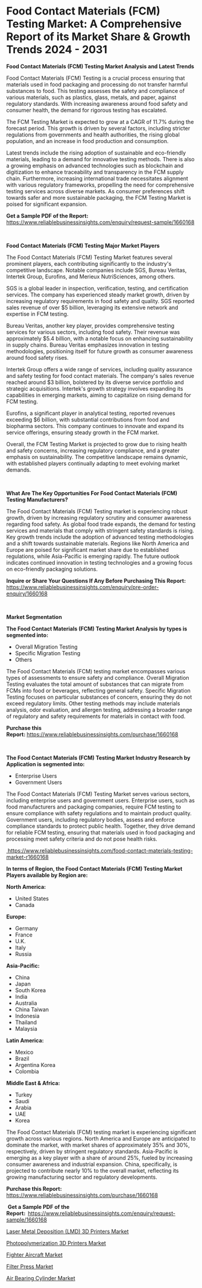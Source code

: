 <p><h1>Food Contact Materials (FCM) Testing Market: A Comprehensive Report of its Market Share & Growth Trends 2024 - 2031</h1></p><p><strong>Food Contact Materials (FCM) Testing Market Analysis and Latest Trends</strong></p>
<p><p>Food Contact Materials (FCM) Testing is a crucial process ensuring that materials used in food packaging and processing do not transfer harmful substances to food. This testing assesses the safety and compliance of various materials, such as plastics, glass, metals, and paper, against regulatory standards. With increasing awareness around food safety and consumer health, the demand for rigorous testing has escalated.</p><p>The FCM Testing Market is expected to grow at a CAGR of 11.7% during the forecast period. This growth is driven by several factors, including stricter regulations from governments and health authorities, the rising global population, and an increase in food production and consumption. </p><p>Latest trends include the rising adoption of sustainable and eco-friendly materials, leading to a demand for innovative testing methods. There is also a growing emphasis on advanced technologies such as blockchain and digitization to enhance traceability and transparency in the FCM supply chain. Furthermore, increasing international trade necessitates alignment with various regulatory frameworks, propelling the need for comprehensive testing services across diverse markets. As consumer preferences shift towards safer and more sustainable packaging, the FCM Testing Market is poised for significant expansion.</p></p>
<p><strong>Get a Sample PDF of the Report:&nbsp;</strong> <a href="https://www.reliablebusinessinsights.com/enquiry/request-sample/1660168?utm_campaign=1138&utm_medium=2&utm_source=Github&utm_content=ia&utm_term=26102024&utm_id=food-contact-materials-fcm-testing">https://www.reliablebusinessinsights.com/enquiry/request-sample/1660168</a></p>
<p>&nbsp;</p>
<p><strong>Food Contact Materials (FCM) Testing Major Market Players</strong></p>
<p><p>The Food Contact Materials (FCM) Testing Market features several prominent players, each contributing significantly to the industry's competitive landscape. Notable companies include SGS, Bureau Veritas, Intertek Group, Eurofins, and Merieux NutriSciences, among others.</p><p>SGS is a global leader in inspection, verification, testing, and certification services. The company has experienced steady market growth, driven by increasing regulatory requirements in food safety and quality. SGS reported sales revenue of over $5 billion, leveraging its extensive network and expertise in FCM testing.</p><p>Bureau Veritas, another key player, provides comprehensive testing services for various sectors, including food safety. Their revenue was approximately $5.4 billion, with a notable focus on enhancing sustainability in supply chains. Bureau Veritas emphasizes innovation in testing methodologies, positioning itself for future growth as consumer awareness around food safety rises.</p><p>Intertek Group offers a wide range of services, including quality assurance and safety testing for food contact materials. The company's sales revenue reached around $3 billion, bolstered by its diverse service portfolio and strategic acquisitions. Intertek's growth strategy involves expanding its capabilities in emerging markets, aiming to capitalize on rising demand for FCM testing.</p><p>Eurofins, a significant player in analytical testing, reported revenues exceeding $6 billion, with substantial contributions from food and biopharma sectors. This company continues to innovate and expand its service offerings, ensuring steady growth in the FCM market.</p><p>Overall, the FCM Testing Market is projected to grow due to rising health and safety concerns, increasing regulatory compliance, and a greater emphasis on sustainability. The competitive landscape remains dynamic, with established players continually adapting to meet evolving market demands.</p></p>
<p>&nbsp;</p>
<p><strong>What Are The Key Opportunities For Food Contact Materials (FCM) Testing Manufacturers?</strong></p>
<p><p>The Food Contact Materials (FCM) Testing market is experiencing robust growth, driven by increasing regulatory scrutiny and consumer awareness regarding food safety. As global food trade expands, the demand for testing services and materials that comply with stringent safety standards is rising. Key growth trends include the adoption of advanced testing methodologies and a shift towards sustainable materials. Regions like North America and Europe are poised for significant market share due to established regulations, while Asia-Pacific is emerging rapidly. The future outlook indicates continued innovation in testing technologies and a growing focus on eco-friendly packaging solutions.</p></p>
<p><strong>Inquire or Share Your Questions If Any Before Purchasing This Report:</strong> <a href="https://www.reliablebusinessinsights.com/enquiry/pre-order-enquiry/1660168?utm_campaign=1138&utm_medium=2&utm_source=Github&utm_content=ia&utm_term=26102024&utm_id=food-contact-materials-fcm-testing">https://www.reliablebusinessinsights.com/enquiry/pre-order-enquiry/1660168</a></p>
<p>&nbsp;</p>
<p><strong>Market Segmentation</strong></p>
<p><strong>The Food Contact Materials (FCM) Testing Market Analysis by types is segmented into:</strong></p>
<p><ul><li>Overall Migration Testing</li><li>Specific Migration Testing</li><li>Others</li></ul></p>
<p><p>The Food Contact Materials (FCM) testing market encompasses various types of assessments to ensure safety and compliance. Overall Migration Testing evaluates the total amount of substances that can migrate from FCMs into food or beverages, reflecting general safety. Specific Migration Testing focuses on particular substances of concern, ensuring they do not exceed regulatory limits. Other testing methods may include materials analysis, odor evaluation, and allergen testing, addressing a broader range of regulatory and safety requirements for materials in contact with food.</p></p>
<p><strong>Purchase this Report:&nbsp;</strong><a href="https://www.reliablebusinessinsights.com/purchase/1660168?utm_campaign=1138&utm_medium=2&utm_source=Github&utm_content=ia&utm_term=26102024&utm_id=food-contact-materials-fcm-testing">https://www.reliablebusinessinsights.com/purchase/1660168</a></p>
<p>&nbsp;</p>
<p><strong>The Food Contact Materials (FCM) Testing Market Industry Research by Application is segmented into:</strong></p>
<p><ul><li>Enterprise Users</li><li>Government Users</li></ul></p>
<p><p>The Food Contact Materials (FCM) Testing Market serves various sectors, including enterprise users and government users. Enterprise users, such as food manufacturers and packaging companies, require FCM testing to ensure compliance with safety regulations and to maintain product quality. Government users, including regulatory bodies, assess and enforce compliance standards to protect public health. Together, they drive demand for reliable FCM testing, ensuring that materials used in food packaging and processing meet safety criteria and do not pose health risks.</p></p>
<p><a href="https://www.reliablebusinessinsights.com/food-contact-materials-testing-market-r1660168?utm_campaign=1138&utm_medium=2&utm_source=Github&utm_content=ia&utm_term=26102024&utm_id=food-contact-materials-fcm-testing">&nbsp;https://www.reliablebusinessinsights.com/food-contact-materials-testing-market-r1660168</a></p>
<p><strong>In terms of Region, the Food Contact Materials (FCM) Testing Market Players available by Region are:</strong></p>
<p>
    <p> <strong> North America: </strong>
        <ul>
            <li>United States</li>
            <li>Canada</li>
        </ul>
        </p> 
    <p> <strong> Europe: </strong>
        <ul>
            <li>Germany</li>
            <li>France</li>
            <li>U.K.</li>
            <li>Italy</li>
            <li>Russia</li>
        </ul>
        </p> 
    <p> <strong> Asia-Pacific: </strong>
        <ul>
            <li>China</li>
            <li>Japan</li>
            <li>South Korea</li>
            <li>India</li>
            <li>Australia</li>
            <li>China Taiwan</li>
            <li>Indonesia</li>
            <li>Thailand</li>
            <li>Malaysia</li>
        </ul>
        </p> 
    <p> <strong> Latin America: </strong>
        <ul>
            <li>Mexico</li>
            <li>Brazil</li>
            <li>Argentina Korea</li>
            <li>Colombia</li>
        </ul>
        </p> 
    <p> <strong> Middle East & Africa: </strong>
        <ul>
            <li>Turkey</li>
            <li>Saudi</li>
            <li>Arabia</li>
            <li>UAE</li>
            <li>Korea</li>
        </ul>
    </p>
    </p>
<p><p>The Food Contact Materials (FCM) testing market is experiencing significant growth across various regions. North America and Europe are anticipated to dominate the market, with market shares of approximately 35% and 30%, respectively, driven by stringent regulatory standards. Asia-Pacific is emerging as a key player with a share of around 25%, fueled by increasing consumer awareness and industrial expansion. China, specifically, is projected to contribute nearly 10% to the overall market, reflecting its growing manufacturing sector and regulatory developments.</p></p>
<p><strong>Purchase this Report: </strong><a href="https://www.reliablebusinessinsights.com/purchase/1660168?utm_campaign=1138&utm_medium=2&utm_source=Github&utm_content=ia&utm_term=26102024&utm_id=food-contact-materials-fcm-testing">https://www.reliablebusinessinsights.com/purchase/1660168</a></p>
<p>&nbsp;<strong>Get a Sample PDF of the Report:&nbsp;&nbsp;</strong><a href="https://www.reliablebusinessinsights.com/enquiry/request-sample/1660168?utm_campaign=1138&utm_medium=2&utm_source=Github&utm_content=ia&utm_term=26102024&utm_id=food-contact-materials-fcm-testing">https://www.reliablebusinessinsights.com/enquiry/request-sample/1660168</a></p>
<p><strong></strong></p>
<p><p><a href="https://www.linkedin.com/pulse/laser-metal-deposition-lmd-3d-printers-market-global-insights-52dfe?utm_campaign=1138&utm_medium=2&utm_source=Github&utm_content=ia&utm_term=26102024&utm_id=food-contact-materials-fcm-testing">Laser Metal Deposition (LMD) 3D Printers Market</a></p><p><a href="https://www.linkedin.com/pulse/photopolymerization-3d-printers-market-trends-focusing-insight-o5vke?utm_campaign=1138&utm_medium=2&utm_source=Github&utm_content=ia&utm_term=26102024&utm_id=food-contact-materials-fcm-testing">Photopolymerization 3D Printers Market</a></p><p><a href="https://issuu.com/reportprime-2/docs/fighter-aircraft-market-size-2030.p_bf33911657a1d4?utm_campaign=1138&utm_medium=2&utm_source=Github&utm_content=ia&utm_term=26102024&utm_id=food-contact-materials-fcm-testing">Fighter Aircraft Market</a></p><p><a href="https://issuu.com/reportprime-2/docs/filter-press-market-size-2030.pptx?utm_campaign=1138&utm_medium=2&utm_source=Github&utm_content=ia&utm_term=26102024&utm_id=food-contact-materials-fcm-testing">Filter Press Market</a></p><p><a href="https://github.com/khloet8sawender/Market-Research-Report-List-1/blob/main/air-bearing-cylinder-market.md?utm_campaign=1138&utm_medium=2&utm_source=Github&utm_content=ia&utm_term=26102024&utm_id=food-contact-materials-fcm-testing">Air Bearing Cylinder Market</a></p></p>